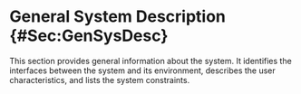 # General System Description {#Sec:GenSysDesc}

This section provides general information about the system. It identifies the interfaces between the system and its environment, describes the user characteristics, and lists the system constraints.
